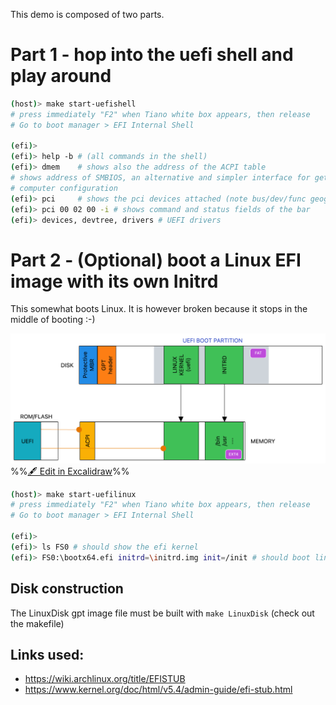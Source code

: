 
This demo is composed of two parts.

# Part 1 - hop into the uefi shell and play around

``` bash
(host)> make start-uefishell 
# press immediately "F2" when Tiano white box appears, then release 
# Go to boot manager > EFI Internal Shell

(efi)> 
(efi)> help -b # (all commands in the shell)
(efi)> dmem    # shows also the address of the ACPI table 
# shows address of SMBIOS, an alternative and simpler interface for getting 
# computer configuration
(efi)> pci     # shows the pci devices attached (note bus/dev/func geographical addressing)  
(efi)> pci 00 02 00 -i # shows command and status fields of the bar 
(efi)> devices, devtree, drivers # UEFI drivers
```


# Part 2 - (Optional) boot a Linux EFI image with its own Initrd

This somewhat boots Linux. It is however broken because it stops in the middle of booting :-)

![](Images/readme%202023-12-14%2015.39.37.excalidraw.png)
%%[🖋 Edit in Excalidraw](Images/readme%202023-12-14%2015.39.37.excalidraw.md)%%

``` bash
(host)> make start-uefilinux
# press immediately "F2" when Tiano white box appears, then release 
# Go to boot manager > EFI Internal Shell

(efi)> 
(efi)> ls FS0 # should show the efi kernel
(efi)> FS0:\bootx64.efi initrd=\initrd.img init=/init # should boot linux
```

## Disk construction

The LinuxDisk gpt image file must be built with `make LinuxDisk` (check out the makefile)

## Links used:

- https://wiki.archlinux.org/title/EFISTUB
- https://www.kernel.org/doc/html/v5.4/admin-guide/efi-stub.html
